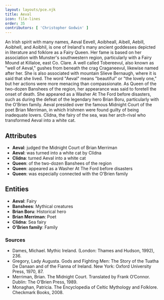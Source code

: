 ```yaml
---
layout: layouts/pce.njk
title: Aeval
icon: file-lines
order: 35
contributors: [ 'Christopher Godwin' ]
---
```

An Irish spirit with many names, Aeval Eevell, Aoibheall, Aibell, Aebill, Aoibhell, and Aoibhil, is one of Ireland's many ancient goddesses depicted in literature and folklore as a Fairy Queen. Her fame is based on her association with Munster's southwestern region, particularly with a Fairy Mound at Killaloe, east Co. Clare. A well called Tobereevul, also known as "well of Aeval," gushes from beneath the crag Craganeevul, likewise named after her. She is also associated with mountain Slieve Bernaugh, where it is said that she lived. The word "Aeval" means "beautiful" or "the lovely one," but her actions were more menacing than compassionate. As Queen of the two-dozen Banshees of the region, her appearance was said to foretell the onset of death. She appeared as a Washer At The Ford before disasters, such as during the defeat of the legendary hero Brian Boru, particularly with the O'Brien family. Aeval presided over the famous Midnight Court of the poet Brian Merriman, in which Irishmen were found guilty of being inadequate lovers. Clídna, the fairy of the sea, was her arch-rival who transformed Aeval into a white cat.

## Attributes

- **Aeval**: judged the Midnight Court of Brian Merriman
- **Aeval**: was turned into a white cat by Clídna
- **Clídna**: turned Aeval into a white cat
- **Queen**: of the two-dozen Banshees of the region
- **Queen**: appeared as a Washer At The Ford before disasters
- **Queen**: was especially connected with the O'Brien family

## Entities

- **Aeval**: Fairy
- **Banshees**: Mythical creatures
- **Brian Boru**: Historical hero
- **Brian Merriman**: Poet
- **Clídna**: Sea fairy
- **O'Brien family**: Family

### Sources

- Dames, Michael. Mythic Ireland. (London: Thames and Hudson, 1992), 236.
- Gregory, Lady Augusta. Gods and Fighting Men: The Story of the Tuatha De Danaan and of the Fianna of Ireland. New York: Oxford University Press, 1970, 87.
- Merriman, Brian. The Midnight Court. Translated by Frank O’Connor. Dublin: The O’Brien Press, 1989.
- Monaghan, Patricia. The Encyclopedia of Celtic Mythology and Folklore. Checkmark Books, 2008.

